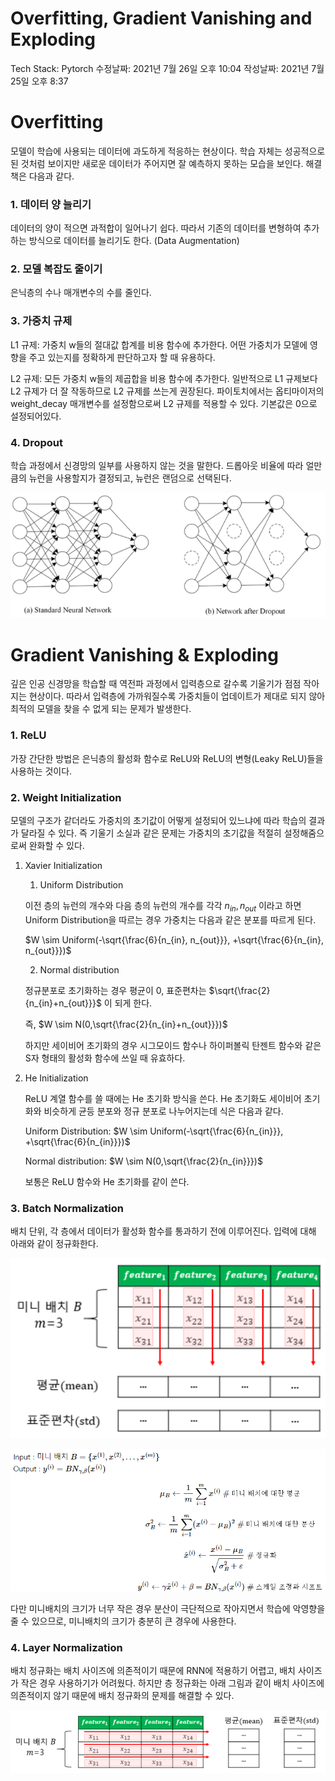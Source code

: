 # Overfitting, Gradient Vanishing and Exploding

Tech Stack: Pytorch
수정날짜: 2021년 7월 26일 오후 10:04
작성날짜: 2021년 7월 25일 오후 8:37

# Overfitting

모델이 학습에 사용되는 데이터에 과도하게 적응하는 현상이다. 학습 자체는 성공적으로 된 것처럼 보이지만 새로운 데이터가 주어지면 잘 예측하지 못하는 모습을 보인다. 해결책은 다음과 같다.

### 1. 데이터 양 늘리기

데이터의 양이 적으면 과적합이 일어나기 쉽다. 따라서 기존의 데이터를 변형하여 추가하는 방식으로 데이터를 늘리기도 한다. (Data Augmentation)

### 2. 모델 복잡도 줄이기

은닉층의 수나 매개변수의 수를 줄인다.

### 3. 가중치 규제

L1 규제: 가중치 w들의 절대값 합계를 비용 함수에 추가한다. 어떤 가중치가 모델에 영향을 주고 있는지를 정확하게 판단하고자 할 때 유용하다.

L2 규제: 모든 가중치 w들의 제곱합을 비용 함수에 추가한다. 일반적으로 L1 규제보다 L2 규제가 더 잘 작동하므로 L2 규제를 쓰는게 권장된다. 파이토치에서는 옵티마이저의 weight_decay 매개변수를 설정함으로써 L2 규제를 적용할 수 있다. 기본값은 0으로 설정되어있다.

### 4. Dropout

학습 과정에서 신경망의 일부를 사용하지 않는 것을 말한다. 드롭아웃 비율에 따라 얼만큼의 뉴런을 사용할지가 결정되고, 뉴런은 랜덤으로 선택된다.

![Overfitting,%20Gradient%20Vanishing%20and%20Exploding%20597256e6ff8342fb9add1e278e3ec510/Untitled.png](https://github.com/Aegis-2021/KUCIS-TIL/blob/lwamuhaji/TIL/%ED%97%88%EC%A4%80%EC%84%9C/images/Overfitting%2C%20Gradient%20Vanishing%20and%20Exploding%20597256e6ff8342fb9add1e278e3ec510/Untitled.png)

# Gradient Vanishing & Exploding

깊은 인공 신경망을 학습할 때 역전파 과정에서 입력층으로 갈수록 기울기가 점점 작아지는 현상이다. 따라서 입력층에 가까워질수록 가중치들이 업데이트가 제대로 되지 않아 최적의 모델을 찾을 수 없게 되는 문제가 발생한다.

### 1. ReLU

가장 간단한 방법은 은닉층의 활성화 함수로 ReLU와 ReLU의 변형(Leaky ReLU)들을 사용하는 것이다.

### 2. Weight Initialization

모델의 구조가 같더라도 가중치의 초기값이 어떻게 설정되어 있느냐에 따라 학습의 결과가 달라질 수 있다. 즉 기울기 소실과 같은 문제는 가중치의 초기값을 적절히 설정해줌으로써 완화할 수 있다.

1. Xavier Initialization

    1) Uniform Distribution

    이전 층의 뉴런의 개수와 다음 층의 뉴런의 개수를 각각 $n_{in}, n_{out}$ 이라고 하면 Uniform Distribution을 따르는 경우 가중치는 다음과 같은 분포를 따르게 된다.

    $W \sim Uniform(-\sqrt{\frac{6}{n_{in}, n_{out}}}, +\sqrt{\frac{6}{n_{in}, n_{out}}})$

    2) Normal distribution

    정규분포로 초기화하는 경우 평균이 0, 표준편차는 $\sqrt{\frac{2}{n_{in}+n_{out}}}$ 이 되게 한다. 

    즉,  $W \sim N(0,\sqrt{\frac{2}{n_{in}+n_{out}}})$

    하지만 세이비어 초기화의 경우 시그모이드 함수나 하이퍼볼릭 탄젠트 함수와 같은 S자 형태의 활성화 함수에 쓰일 때 유효하다.

2. He Initialization

    ReLU 계열 함수를 쓸 때에는 He 초기화 방식을 쓴다. He 초기화도 세이비어 초기화와 비슷하게 균등 분포와 정규 분포로 나누어지는데 식은 다음과 같다.

    Uniform Distribution: $W \sim Uniform(-\sqrt{\frac{6}{n_{in}}}, +\sqrt{\frac{6}{n_{in}}})$

    Normal distribution: $W \sim N(0,\sqrt{\frac{2}{n_{in}}})$

    보통은 ReLU 함수와 He 초기화를 같이 쓴다.

### 3. Batch Normalization

배치 단위, 각 층에서 데이터가 활성화 함수를 통과하기 전에 이루어진다. 입력에 대해 아래와 같이 정규화한다.

![Overfitting,%20Gradient%20Vanishing%20and%20Exploding%20597256e6ff8342fb9add1e278e3ec510/Untitled%201.png](https://github.com/Aegis-2021/KUCIS-TIL/blob/lwamuhaji/TIL/%ED%97%88%EC%A4%80%EC%84%9C/images/Overfitting%2C%20Gradient%20Vanishing%20and%20Exploding%20597256e6ff8342fb9add1e278e3ec510/Untitled%201.png)

![Overfitting,%20Gradient%20Vanishing%20and%20Exploding%20597256e6ff8342fb9add1e278e3ec510/Untitled%202.png](https://github.com/Aegis-2021/KUCIS-TIL/blob/lwamuhaji/TIL/%ED%97%88%EC%A4%80%EC%84%9C/images/Overfitting%2C%20Gradient%20Vanishing%20and%20Exploding%20597256e6ff8342fb9add1e278e3ec510/Untitled%202.png)

다만 미니배치의 크기가 너무 작은 경우 분산이 극단적으로 작아지면서 학습에 악영향을 줄 수 있으므로, 미니배치의 크기가 충분히 큰 경우에 사용한다.

### 4. Layer Normalization

배치 정규화는 배치 사이즈에 의존적이기 때문에 RNN에 적용하기 어렵고, 배치 사이즈가 작은 경우 사용하기가 어려웠다. 하지만 층 정규화는 아래 그림과 같이 배치 사이즈에 의존적이지 않기 때문에 배치 정규화의 문제를 해결할 수 있다.

![Overfitting,%20Gradient%20Vanishing%20and%20Exploding%20597256e6ff8342fb9add1e278e3ec510/Untitled%203.png](https://github.com/Aegis-2021/KUCIS-TIL/blob/lwamuhaji/TIL/%ED%97%88%EC%A4%80%EC%84%9C/images/Overfitting%2C%20Gradient%20Vanishing%20and%20Exploding%20597256e6ff8342fb9add1e278e3ec510/Untitled%203.png)
